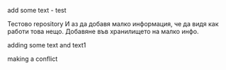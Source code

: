 ﻿add some text - test

Тестово repository И аз да добавя малко информация, че да видя как работи това нещо. Добавяне във хранилището на малко инфо.

adding some text and text1

making a conflict


